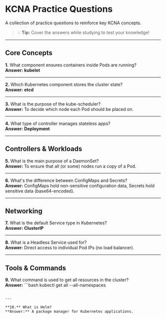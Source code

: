 # KCNA Practice Questions

A collection of practice questions to reinforce key KCNA concepts.

> 💡 **Tip:** Cover the answers while studying to test your knowledge!

---

## Core Concepts

**1.** What component ensures containers inside Pods are running?  
**Answer:** **kubelet**

---

**2.** Which Kubernetes component stores the cluster state?  
**Answer:** **etcd**

---

**3.** What is the purpose of the kube-scheduler?  
**Answer:** To decide which node each Pod should be placed on.

---

**4.** What type of controller manages stateless apps?  
**Answer:** **Deployment**

---

## Controllers & Workloads

**5.** What is the main purpose of a DaemonSet?  
**Answer:** To ensure that all (or some) nodes run a copy of a Pod.

---

**6.** What's the difference between ConfigMaps and Secrets?  
**Answer:** ConfigMaps hold non-sensitive configuration data, Secrets hold sensitive data (base64-encoded).

---

## Networking

**7.** What is the default Service type in Kubernetes?  
**Answer:** **ClusterIP**

---

**8.** What is a Headless Service used for?  
**Answer:** Direct access to individual Pod IPs (no load balancer).

---

## Tools & Commands

**9.** What command is used to get all resources in the cluster?  
**Answer:** ```bash
kubectl get all --all-namespaces
```

---

**10.** What is Helm?  
**Answer:** A package manager for Kubernetes applications.
